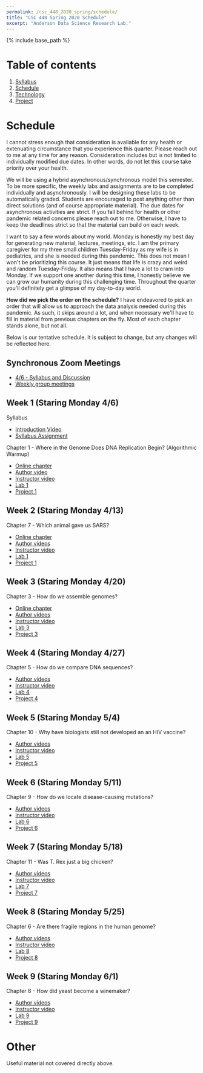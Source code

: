 ```yaml
---
permalink: /csc_448_2020_spring/schedule/
title: "CSC 448 Spring 2020 Schedule"
excerpt: "Anderson Data Science Research Lab."
---
```


{% include base_path %}

# Table of contents
1. [Syllabus](/csc_448_2020_spring/)
2. [Schedule](/csc_448_2020_spring/schedule/)
3. [Technology](/csc_448_2020_spring/technology/)
4. [Project](/csc_448_2020_spring/project/)

# Schedule
I cannot stress enough that consideration is available for any health or
extenuating circumstance that you experience this quarter. Please reach out to me
at any time for any reason. Consideration includes but is not limited to individually
modified due dates. In other words, do not let this course take priority over your health.

We will be using a hybrid asynchronous/synchronous model this semester.
To be more specific, the weekly labs and assignments are to be completed individually and asynchronously.
I will be designing these labs to be automatically graded. Students are encouraged to post anything other than direct solutions (and of course appropriate material).
The due dates for asynchronous activities are strict. If you fall behind for health or other pandemic related
concerns please reach out to me. Otherwise, I have to keep the deadlines strict so that the material can build
on each week.

I want to say a few words about my world. Monday is honestly my best day for generating new material, lectures, meetings, etc.
I am the primary caregiver for my three small children Tuesday-Friday as my wife is in pediatrics, and she is needed during this pandemic.
This does not mean I won't be prioritizing this course. It just means that life is crazy and weird and random Tuesday-Friday. It also means
that I have a lot to cram into Monday. If we support one another during this time, I honestly believe we
can grow our humanity during this challenging time. Throughout the quarter you'll definitely get a glimpse of my day-to-day world.

**How did we pick the order on the schedule?** I have endeavored to pick an order that will allow us to approach the data analysis
needed during this pandemic. As such, it skips around a lot, and when necessary we'll have to
fill in material from previous chapters on the fly. Most of each chapter stands alone, but not all.

Below is our tentative schedule. It is subject to change, but any changes will be reflected here.

## Synchronous Zoom Meetings
* <a href="https://calpoly.zoom.us/j/512300575?pwd=ZkV5TURtS210YTFJSWE1cWNHN3I4QT09">4/6 - Syllabus and Discussion</a>
* <a href="https://nbviewer.jupyter.org/github/anderson-github-classroom/csc-448-student/blob/master/groups/Assignments.ipynb">Weekly group meetings</a>

## Week 1 (Staring Monday 4/6)
Syllabus
* <a href="">Introduction Video</a>
* <a href="https://classroom.github.com/a/J7LtoHmW">Syllabus Assignment</a>

Chapter 1 - Where in the Genome Does DNA Replication Begin? (Algorithmic Warmup)
* <a href="https://www.bioinformaticsalgorithms.org/bioinformatics-chapter-1">Online chapter</a>
* <a href="https://www.bioinformaticsalgorithms.org/lecture-videos?wix-vod-comp-id=comp-k75quwn2">Author video</a>
* <a href="">Instructor video</a>
* <a href="">Lab 1</a>
* <a href="">Project 1</a>

## Week 2 (Staring Monday 4/13)
Chapter 7 - Which animal gave us SARS?
* <a href="https://www.bioinformaticsalgorithms.org/bioinformatics-chapter-7">Online chapter</a>
* <a href="https://www.bioinformaticsalgorithms.org/lecture-videos">Author videos</a>
* <a href="">Instructor video</a>
* <a href="">Lab 1</a>
* <a href="">Project 1</a>

## Week 3 (Staring Monday 4/20)
Chapter 3 - How do we assemble genomes?
* <a href="https://www.bioinformaticsalgorithms.org/bioinformatics-chapter-3">Online chapter</a>
* <a href="https://www.bioinformaticsalgorithms.org/lecture-videos">Author videos</a>
* <a href="">Instructor video</a>
* <a href="">Lab 3</a>
* <a href="">Project 3</a>

## Week 4 (Staring Monday 4/27)
Chapter 5 - How do we compare DNA sequences?
* <a href="https://www.bioinformaticsalgorithms.org/lecture-videos">Author videos</a>
* <a href="">Instructor video</a>
* <a href="">Lab 4</a>
* <a href="">Project 4</a>

## Week 5 (Staring Monday 5/4)
Chapter 10 - Why have biologists still not developed an an HIV vaccine?
* <a href="https://www.bioinformaticsalgorithms.org/lecture-videos">Author videos</a>
* <a href="">Instructor video</a>
* <a href="">Lab 5</a>
* <a href="">Project 5</a>

## Week 6 (Staring Monday 5/11)
Chapter 9 - How do we locate disease-causing mutations?
* <a href="https://www.bioinformaticsalgorithms.org/lecture-videos">Author videos</a>
* <a href="">Instructor video</a>
* <a href="">Lab 6</a>
* <a href="">Project 6</a>

## Week 7 (Staring Monday 5/18)
Chapter 11 - Was T. Rex just a big chicken?
* <a href="https://www.bioinformaticsalgorithms.org/lecture-videos">Author videos</a>
* <a href="">Instructor video</a>
* <a href="">Lab 7</a>
* <a href="">Project 7</a>

## Week 8 (Staring Monday 5/25)
Chapter 6 - Are there fragile regions in the human genome?
* <a href="https://www.bioinformaticsalgorithms.org/lecture-videos">Author videos</a>
* <a href="">Instructor video</a>
* <a href="">Lab 8</a>
* <a href="">Project 8</a>

## Week 9 (Staring Monday 6/1)
Chapter 8 - How did yeast become a winemaker?
* <a href="https://www.bioinformaticsalgorithms.org/lecture-videos">Author videos</a>
* <a href="">Instructor video</a>
* <a href="">Lab 9</a>
* <a href="">Project 9</a>

# Other
Useful material not covered directly above.
